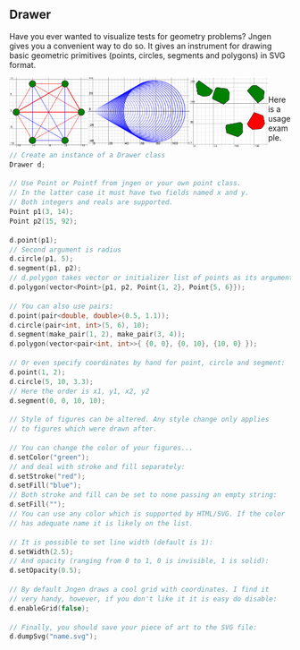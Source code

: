## Drawer
Have you ever wanted to visualize tests for geometry problems? Jngen gives you a convenient way to do so. It gives an instrument for drawing
basic geometric primitives (points, circles, segments and polygons) in SVG format.

<img src=pics/img1.png align=left width=28% />
<img src=pics/img2.png align=left width=36% />
<img src=pics/img3.png align=left width=28% />

<br />

Here is a usage example.

```cpp
// Create an instance of a Drawer class
Drawer d;

// Use Point or Pointf from jngen or your own point class.
// In the latter case it must have two fields named x and y.
// Both integers and reals are supported.
Point p1(3, 14);
Point p2(15, 92);

d.point(p1);
// Second argument is radius
d.circle(p1, 5);
d.segment(p1, p2);
// d.polygon takes vector or initializer list of points as its argument
d.polygon(vector<Point>{p1, p2, Point{1, 2}, Point{5, 6}});

// You can also use pairs:
d.point(pair<double, double>(0.5, 1.1));
d.circle(pair<int, int>(5, 6), 10);
d.segment(make_pair(1, 2), make_pair(3, 4));
d.polygon(vector<pair<int, int>>{ {0, 0}, {0, 10}, {10, 0} });

// Or even specify coordinates by hand for point, circle and segment:
d.point(1, 2);
d.circle(5, 10, 3.3);
// Here the order is x1, y1, x2, y2
d.segment(0, 0, 10, 10);

// Style of figures can be altered. Any style change only applies
// to figures which were drawn after.

// You can change the color of your figures...
d.setColor("green");
// and deal with stroke and fill separately:
d.setStroke("red");
d.setFill("blue");
// Both stroke and fill can be set to none passing an empty string:
d.setFill("");
// You can use any color which is supported by HTML/SVG. If the color
// has adequate name it is likely on the list.

// It is possible to set line width (default is 1):
d.setWidth(2.5);
// And opacity (ranging from 0 to 1, 0 is invisible, 1 is solid):
d.setOpacity(0.5);

// By default Jngen draws a cool grid with coordinates. I find it
// very handy, however, if you don't like it it is easy do disable:
d.enableGrid(false);

// Finally, you should save your piece of art to the SVG file:
d.dumpSvg("name.svg");
```
